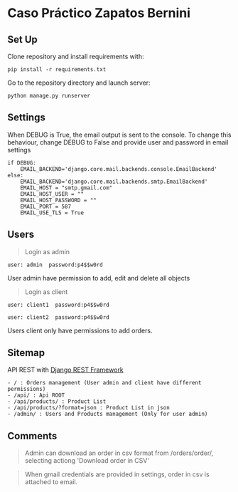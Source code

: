 ﻿# Caso Práctico Zapatos Bernini

## Set Up
Clone repository and install requirements with:

    pip install -r requirements.txt


Go to the repository directory and launch server:

    python manage.py runserver



## Settings
When DEBUG is True, the email output is sent to the console. To change this behaviour, change DEBUG to False and provide user and password in email settings

    if DEBUG:
        EMAIL_BACKEND='django.core.mail.backends.console.EmailBackend'
    else:
        EMAIL_BACKEND='django.core.mail.backends.smtp.EmailBackend'
        EMAIL_HOST = "smtp.gmail.com"
        EMAIL_HOST_USER = ""
        EMAIL_HOST_PASSWORD = ""
        EMAIL_PORT = 587
        EMAIL_USE_TLS = True


## Users
> Login as admin

    user: admin  password:p4$$w0rd

User admin have permission to add, edit and delete all objects


> Login as client

    user: client1  password:p4$$w0rd

    user: client2  password:p4$$w0rd

Users client only have permissions to add orders.

## Sitemap
API REST with [Django REST Framework](http://www.django-rest-framework.org/)

    - / : Orders management (User admin and client have different permissions)
    - /api/ : Api ROOT
    - /api/products/ : Product List
    - /api/products/?format=json : Product List in json
    - /admin/ : Users and Products management (Only for user admin)

## Comments
> Admin can download an order in csv format from /orders/order/, selecting actiong 'Download order in CSV'

> When gmail credentials are provided in settings, order in csv is attached to email.


